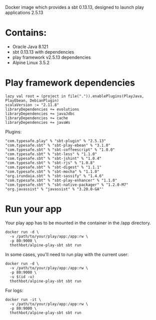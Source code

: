 Docker image which provides a sbt 0.13.13, designed to launch play applications 2.5.13

# Contains:
* Oracle Java 8.121
* sbt 0.13.13 with dependencies
* play framework v2.5.13 dependencies
* Alpine Linux 3.5.2

# Play framework dependencies

```
lazy val root = (project in file(".")).enablePlugins(PlayJava, PlayEbean, DebianPlugin)
scalaVersion := "2.11.8"
libraryDependencies += evolutions
libraryDependencies += javaJdbc
libraryDependencies += cache
libraryDependencies += javaWs
```

Plugins:
```
"com.typesafe.play" % "sbt-plugin" % "2.5.13"
"com.typesafe.sbt" % "sbt-play-ebean" % "3.1.0"
"com.typesafe.sbt" % "sbt-coffeescript" % "1.0.0"
"com.typesafe.sbt" % "sbt-less" % "1.1.0"
"com.typesafe.sbt" % "sbt-jshint" % "1.0.4"
"com.typesafe.sbt" % "sbt-rjs" % "1.0.8"
"com.typesafe.sbt" % "sbt-digest" % "1.1.1"
"com.typesafe.sbt" % "sbt-mocha" % "1.1.0"
"org.irundaia.sbt" % "sbt-sassify" % "1.4.6"
"com.typesafe.sbt" % "sbt-play-enhancer" % "1.1.0"
"com.typesafe.sbt" % "sbt-native-packager" % "1.2.0-M7"
"org.javassist" % "javassist" % "3.20.0-GA"' 
```

# Run your app

Your play app has to be mounted in the container in the /app directory. 

```
docker run -d \
  -v /path/to/your/play/app:/app:rw \
  -p 80:9000 \
  thothbot/alpine-play-sbt sbt run
```

In some cases, you'll need to run play with the current user:
```
docker run -d \
  -v /path/to/your/play/app:/app:rw \
  -p 80:9000 \
  -u $(id -u)
  thothbot/alpine-play-sbt sbt run
```

For logs:

```
docker run -it \
  -v /path/to/your/play/app:/app:rw \
  -p 80:9000 \
  thothbot/alpine-play-sbt sbt run
```